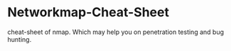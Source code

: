# Networkmap-Cheat-Sheet
cheat-sheet of nmap. Which may help you on penetration testing and bug hunting.
